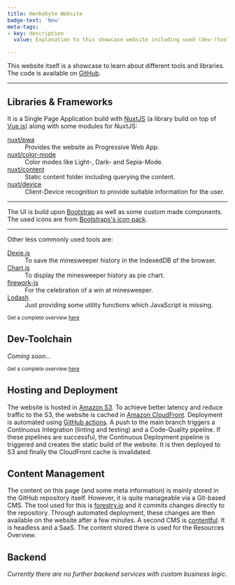 ```yaml
---
title: Henkebyte Website
badge-text: 'New'
meta-tags:
- key: description
  value: Explanation to this showcase website including used (dev-)tools, hosting, deployment and content management.

---
```

<the-lead>
  This website itself is a showcase to learn about different tools and libraries. The code is available on <a href="https://github.com/manuelhenke/henkebyte" target="_blank">GitHub</a>.
</the-lead>

<hr class="my-4" />

<section id="libraries-and-frameworks">
  <!-- #libraries-and-frameworks -->
  <h2>Libraries & Frameworks</h2>
  <p>
    It is a Single Page Application build with <a href="https://nuxtjs.org/" target="_blank">NuxtJS</a> (a library build on top of <a href="https://vuejs.org/" target="_blank">Vue.js</a>) along with some modules for NuxtJS:
    <dl class="row">
      <dt class="col-md-3"><a href="https://pwa.nuxtjs.org/" target="_blank">nuxt/pwa</a></dt>
      <dd class="col-md-9">Provides the website as Progressive Web App.</dd>
      <dt class="col-md-3"><a href="https://color-mode.nuxtjs.org/" target="_blank">nuxt/color-mode</a></dt>
      <dd class="col-md-9">Color modes like Light-, Dark- and Sepia-Mode.</dd>
      <dt class="col-md-3"><a href="https://content.nuxtjs.org/" target="_blank">nuxt/content</a></dt>
      <dd class="col-md-9">Static content folder including querying the content.</dd>
      <dt class="col-md-3"><a href="https://github.com/nuxt-community/device-module#readme" target="_blank">nuxt/device</a></dt>
      <dd class="col-md-9">Client-Device recognition to provide suitable information for the user.</dd>
    </dl>
  </p>
  <hr />
  <p>
    The UI is build upon <a href="https://getbootstrap.com/" target="_blank">Bootstrap</a> as well as some custom made components. The used icons are from <a href="https://icons.getbootstrap.com/" target="_blank">Bootstraps's icon pack</a>. 
  </p>
  <hr />
  <p>
    Other less commonly used tools are:
    <dl class="row">
      <dt class="col-md-3"><a href="https://dexie.org/" target="_blank">Dexie.js</a></dt>
      <dd class="col-md-9">To save the minesweeper history in the IndexedDB of the browser.</dd>
      <dt class="col-md-3"><a href="https://www.chartjs.org/" target="_blank">Chart.js</a></dt>
      <dd class="col-md-9">To display the minesweeper history as pie chart.</dd>
      <dt class="col-md-3"><a href="https://fireworks.js.org/" target="_blank">firework-js</a></dt>
      <dd class="col-md-9">For the celebration of a win at minesweeper.</dd>
      <dt class="col-md-3"><a href="https://lodash.com/" target="_blank">Lodash</a></dt>
      <dd class="col-md-9">Just providing some utility functions which JavaScript is missing.</dd>
    </dl>
  </p>
  <p>
    <small class="text-muted">Get a complete overview <a href="https://github.com/manuelhenke/henkebyte/blob/main/package.json#L22-L41" target="_blank">here</a></small>
  </p>
  <!-- /#libraries-and-frameworks -->
</section>

<section id="dev-toolchain">
  <!-- #dev-toolchain -->
  <h2>Dev-Toolchain</h2>
  <p>
    <em>Coming soon...</em>
  </p>
  <p>
    <small class="text-muted">Get a complete overview <a href="https://github.com/manuelhenke/henkebyte/blob/main/package.json#L42-L71" target="_blank">here</a></small>
  </p>
  <!-- /#dev-toolchain -->
</section>

<section id="hosting-and-deployment">
  <!-- #hosting-and-deployment -->
  <h2>Hosting and Deployment</h2>
  <p>
    The website is hosted in <a href="https://aws.amazon.com/s3/" target="_blank">Amazon S3</a>. To achieve better latency and reduce traffic to the S3, the website is cached in <a href="https://aws.amazon.com/cloudfront/" target="_blank">Amazon CloudFront</a>. Deployment is automated using <a href="https://github.com/features/actions" target="_blank">GitHub actions</a>. A push to the main branch triggers a Continuous Integration (linting and testing) and a Code-Quality pipeline. If these pipelines are successful, the Continuous Deployment pipeline is triggered and creates the static build of the website. It is then deployed to S3 and finally the CloudFront cache is invalidated.
  </p>
  <!-- /#hosting-and-deployment -->
</section>

<section id="content-management">
  <!-- #content-management -->
  <h2>Content Management</h2>
  <p>
    The content on this page (and some meta information) is mainly stored in the GitHub repository itself. However, it is quite manageable via a Git-based CMS. The tool used for this is <a href="https://forestry.io/" target="_blank">forestry.io</a> and it commits changes directly to the repository. Through automated deployment, these changes are then available on the website after a few minutes. A second CMS is <a href="https://www.contentful.com/" target="_blank">contentful</a>. It is headless and a SaaS. The content stored there is used for the <nuxt-link to="resources-overview">Resources Overview</nuxt-link>.
  </p>
  <!-- /#content-management -->
</section>

<section id="backend">
  <!-- #backend -->
  <h2>Backend</h2>
  <p>
    <em>Currently there are no further backend services with custom business logic.</em>
  </p>
  <!-- /#backend -->
</section>

